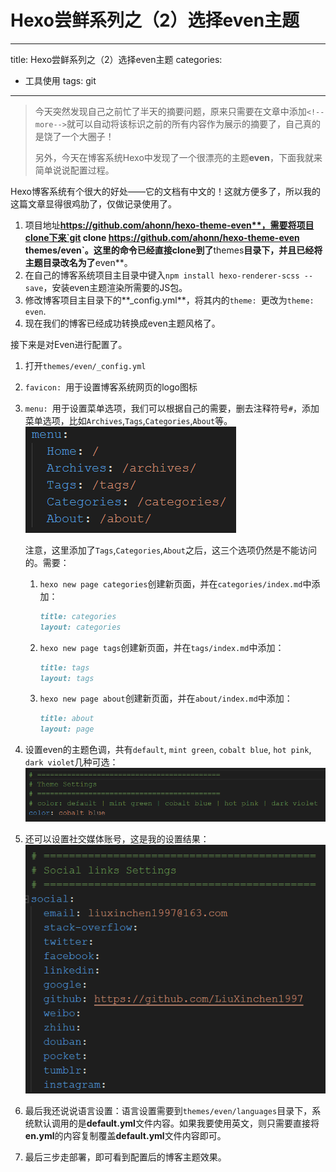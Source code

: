 # Hexo尝鲜系列之（2）选择even主题

---
title: Hexo尝鲜系列之（2）选择even主题
categories: 
- 工具使用
tags: git
---

> 今天突然发现自己之前忙了半天的摘要问题，原来只需要在文章中添加`<!--more-->`就可以自动将该标识之前的所有内容作为展示的摘要了，自己真的是饶了一个大圈子！
>
> 另外，今天在博客系统Hexo中发现了一个很漂亮的主题**even**，下面我就来简单说说配置过程。

Hexo博客系统有个很大的好处——它的文档有中文的！这就方便多了，所以我的这篇文章显得很鸡肋了，仅做记录使用了。

1. 项目地址**https://github.com/ahonn/hexo-theme-even**，需要将项目clone下来`git clone https://github.com/ahonn/hexo-theme-even themes/even`。这里的命令已经直接clone到了**themes**目录下，并且已经将主题目录改名为了**even**。
2. 在自己的博客系统项目主目录中键入`npm install hexo-renderer-scss --save`，安装even主题渲染所需要的JS包。
3. 修改博客项目主目录下的**_config.yml**，将其内的`theme: `更改为`theme: even`.
4. 现在我们的博客已经成功转换成even主题风格了。

<!--more-->

接下来是对Even进行配置了。

1. 打开`themes/even/_config.yml`

2. `favicon: `用于设置博客系统网页的logo图标

3. `menu: `用于设置菜单选项，我们可以根据自己的需要，删去注释符号`#`，添加菜单选项，比如`Archives`,`Tags`,`Categories`,`About`等。![](./res/2019-01-17/1.PNG)

   注意，这里添加了`Tags`,`Categories`,`About`之后，这三个选项仍然是不能访问的。需要：

   1. `hexo new page categories`创建新页面，并在`categories/index.md`中添加：

      ```markdown
      title: categories
      layout: categories
      ```

   2. `hexo new page tags`创建新页面，并在`tags/index.md`中添加：

      ```markdown
      title: tags
      layout: tags
      ```

   3. `hexo new page about`创建新页面，并在`about/index.md`中添加：

      ```markdown
      title: about
      layout: page
      ```

4. 设置even的主题色调，共有`default`, `mint green`, `cobalt blue`, `hot pink`, `dark violet`几种可选：![](./res/2019-01-17/2.PNG)

5. 还可以设置社交媒体账号，这是我的设置结果：![](./res/2019-01-17/3.PNG)

6. 最后我还说说语言设置：语言设置需要到`themes/even/languages`目录下，系统默认调用的是**default.yml**文件内容。如果我要使用英文，则只需要直接将**en.yml**的内容复制覆盖**default.yml**文件内容即可。

7. 最后三步走部署，即可看到配置后的博客主题效果。




